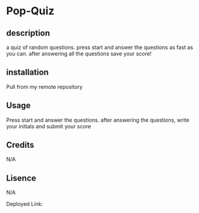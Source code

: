 # Pop-Quiz

## description

a quiz of random questions. press start and answer the questions as fast as you can. after answering all the questions save your score!

## installation

Pull from my remote repository 

## Usage

Press start and answer the questions. after answering the questions, write your initials and submit your score

## Credits

N/A

## Lisence

N/A

Deployed Link: 